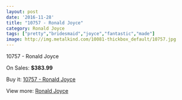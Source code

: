 ```yaml
---
layout: post
date: '2016-11-28'
title: "10757 - Ronald Joyce"
category: Ronald Joyce
tags: ["pretty","bridesmaid","joyce","fantastic","made"]
image: http://img.metalkind.com/10081-thickbox_default/10757.jpg
---
```

10757 - Ronald Joyce

On Sales: **$383.99**
<a href="https://www.metalkind.com/en/ronald-joyce/4515-10757.html"><amp-img layout="responsive" width="600" height="600" src="//img.metalkind.com/10081-thickbox_default/10757.jpg" alt="10757 - Ronald Joyce 0" /></a>

Buy it: [10757 - Ronald Joyce](https://www.metalkind.com/en/ronald-joyce/4515-10757.html "10757 - Ronald Joyce")

View more: [Ronald Joyce](https://www.metalkind.com/en/110-ronald-joyce "Ronald Joyce")